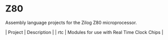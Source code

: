 # Z80

Assembly language projects for the Zilog Z80 microprocessor.

| Project | Description                                |
| rtc     | Modules for use with Real Time Clock Chips |
